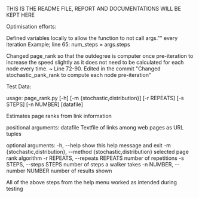 THIS IS THE README FILE, REPORT AND DOCUMENTATIONS WILL BE KEPT HERE

Optimisation efforts:

Defined variables locally to allow the function to not call args."" every iteration
Example; line 65: num_steps = args.steps

Changed page_rank so that the outdegree is computer once pre-iteration to increase the speed slightly as it does not need to be calculated for each node every time.
~ Line 72-90. Edited in the commit "Changed stochastic_pank_rank to compute each node pre-iteration"

Test Data:

usage: page_rank.py [-h] [-m {stochastic,distribution}] [-r REPEATS]
[-s STEPS] [-n NUMBER]
[datafile]

Estimates page ranks from link information

positional arguments:
datafile Textfile of links among web pages as URL tuples

optional arguments:
-h, --help show this help message and exit
-m {stochastic,distribution}, --method {stochastic,distribution}
selected page rank algorithm
-r REPEATS, --repeats REPEATS
number of repetitions
-s STEPS, --steps STEPS
number of steps a walker takes
-n NUMBER, --number NUMBER
number of results shown

All of the above steps from the help menu worked as intended during testing
